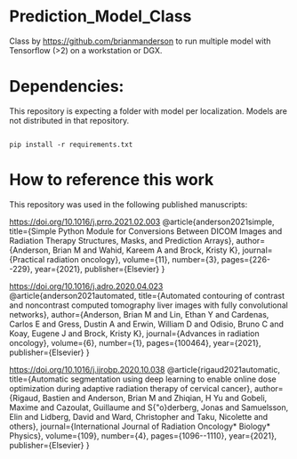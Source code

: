 # Prediction_Model_Class
Class by https://github.com/brianmanderson to run multiple model with Tensorflow (>2) on a workstation or DGX. 


# Dependencies:
This repository is expecting a folder with model per localization. Models are not distributed in that repository.
```

pip install -r requirements.txt

```

# How to reference this work
This repository was used in the following published manuscripts:

https://doi.org/10.1016/j.prro.2021.02.003
@article{anderson2021simple,
  title={Simple Python Module for Conversions Between DICOM Images and Radiation Therapy Structures, Masks, and Prediction Arrays},
  author={Anderson, Brian M and Wahid, Kareem A and Brock, Kristy K},
  journal={Practical radiation oncology},
  volume={11},
  number={3},
  pages={226--229},
  year={2021},
  publisher={Elsevier}
}

https://doi.org/10.1016/j.adro.2020.04.023
@article{anderson2021automated,
  title={Automated contouring of contrast and noncontrast computed tomography liver images with fully convolutional networks},
  author={Anderson, Brian M and Lin, Ethan Y and Cardenas, Carlos E and Gress, Dustin A and Erwin, William D and Odisio, Bruno C and Koay, Eugene J and Brock, Kristy K},
  journal={Advances in radiation oncology},
  volume={6},
  number={1},
  pages={100464},
  year={2021},
  publisher={Elsevier}
}

https://doi.org/10.1016/j.ijrobp.2020.10.038
@article{rigaud2021automatic,
  title={Automatic segmentation using deep learning to enable online dose optimization during adaptive radiation therapy of cervical cancer},
  author={Rigaud, Bastien and Anderson, Brian M and Zhiqian, H Yu and Gobeli, Maxime and Cazoulat, Guillaume and S{\"o}derberg, Jonas and Samuelsson, Elin and Lidberg, David and Ward, Christopher and Taku, Nicolette and others},
  journal={International Journal of Radiation Oncology* Biology* Physics},
  volume={109},
  number={4},
  pages={1096--1110},
  year={2021},
  publisher={Elsevier}
}
